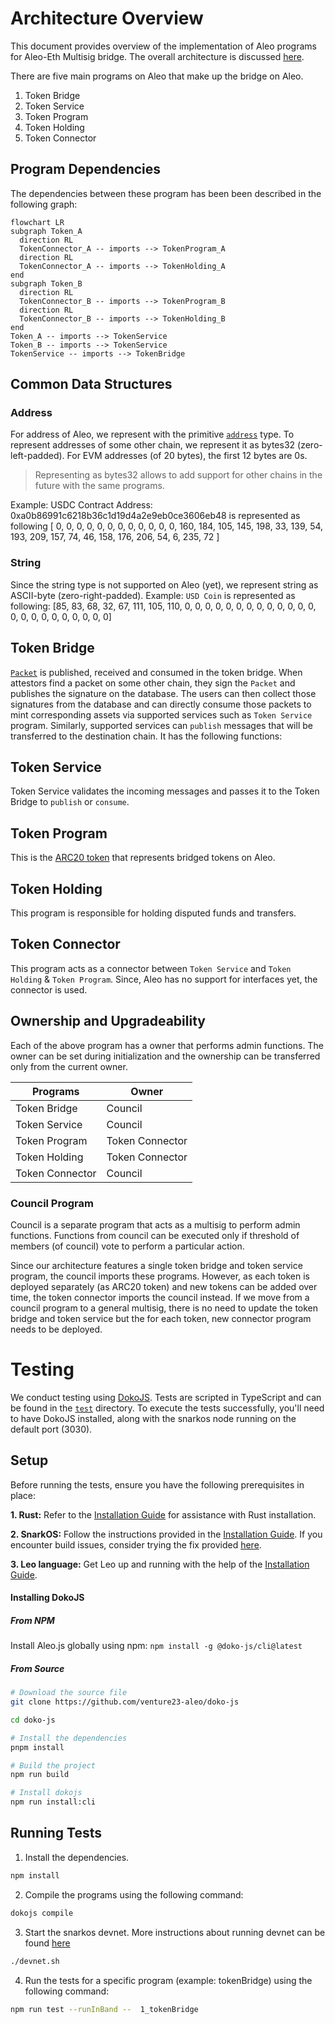 # Architecture Overview

This document provides overview of the implementation of Aleo programs for Aleo-Eth Multisig bridge. The overall architecture is discussed [here](../docs/architecture_overview.md).

There are five main programs on Aleo that make up the bridge on Aleo.

1. Token Bridge
2. Token Service
3. Token Program
4. Token Holding
5. Token Connector

## Program Dependencies

The dependencies between these program has been been described in the following graph:

```mermaid
flowchart LR
subgraph Token_A
  direction RL
  TokenConnector_A -- imports --> TokenProgram_A
  direction RL
  TokenConnector_A -- imports --> TokenHolding_A
end
subgraph Token_B
  direction RL
  TokenConnector_B -- imports --> TokenProgram_B
  direction RL
  TokenConnector_B -- imports --> TokenHolding_B
end
Token_A -- imports --> TokenService
Token_B -- imports --> TokenService
TokenService -- imports --> TokenBridge

```

## Common Data Structures

### Address

For address of Aleo, we represent with the primitive [`address`](https://developer.aleo.org/leo/language#addresses) type.
To represent addresses of some other chain, we represent it as bytes32 (zero-left-padded).
For EVM addresses (of 20 bytes), the first 12 bytes are 0s.

> Representing as bytes32 allows to add support for other chains in the future with the same programs.

Example:
USDC Contract Address: 0xa0b86991c6218b36c1d19d4a2e9eb0ce3606eb48 is represented as following
[ 0, 0, 0, 0, 0, 0, 0, 0, 0, 0, 0, 0, 160, 184, 105, 145, 198, 33, 139, 54, 193, 209, 157, 74, 46, 158, 176, 206, 54, 6, 235, 72 ]

### String

Since the string type is not supported on Aleo (yet), we represent string as ASCII-byte (zero-right-padded).
Example: `USD Coin` is represented as following:
[85, 83, 68, 32, 67, 111, 105, 110, 0, 0, 0, 0, 0, 0, 0, 0, 0, 0, 0, 0, 0, 0, 0, 0, 0, 0, 0, 0, 0, 0, 0]

## Token Bridge

[`Packet`](../docs/architecture_overview.md#packet) is published, received and consumed in the token bridge. When attestors find a packet on some other chain, they sign the `Packet` and publishes the signature on the database. The users can then collect those signatures from the database and can directly consume those packets to mint corresponding assets via supported services such as `Token Service` program.
Similarly, supported services can `publish` messages that will be transferred to the destination chain. It has the following functions:

## Token Service

Token Service validates the incoming messages and passes it to the Token Bridge to `publish` or `consume`.

## Token Program

This is the [ARC20 token](https://github.com/AleoHQ/ARCs/discussions/42) that represents bridged tokens on Aleo.

## Token Holding

This program is responsible for holding disputed funds and transfers.

## Token Connector

This program acts as a connector between `Token Service` and `Token Holding` & `Token Program`. Since, Aleo has no support for interfaces yet, the connector is used.

## Ownership and Upgradeability

Each of the above program has a owner that performs admin functions. The owner can be set during initialization and the ownership can be transferred only from the current owner.

| Programs        | Owner           |
| --------------- | --------------- |
| Token Bridge    | Council         |
| Token Service   | Council         |
| Token Program   | Token Connector |
| Token Holding   | Token Connector |
| Token Connector | Council         |

### Council Program

Council is a separate program that acts as a multisig to perform admin functions. Functions from council can be executed only if threshold of members (of council) vote to perform a particular action.

Since our architecture features a single token bridge and token service program, the council imports these programs. However, as each token is deployed separately (as ARC20 token) and new tokens can be added over time, the token connector imports the council instead. If we move from a council program to a general multisig, there is no need to update the token bridge and token service but the for each token, new connector program needs to be deployed.

# Testing

We conduct testing using [DokoJS](<](https://github.com/venture23-aleo/doko-js/)>). Tests are scripted in TypeScript and can be found in the [`test`](./test) directory. To execute the tests successfully, you'll need to have DokoJS installed, along with the snarkos node running on the default port (3030).

## Setup

Before running the tests, ensure you have the following prerequisites in place:

**1. Rust:** Refer to the [Installation Guide](https://www.rust-lang.org/tools/install) for assistance with Rust installation.

**2. SnarkOS:** Follow the instructions provided in the [Installation Guide](https://github.com/AleoHQ/snarkos?tab=readme-ov-file#22-installation). If you encounter build issues, consider trying the fix provided [here](https://github.com/eqlabs/snarkOS/tree/fix/compile).

**3. Leo language:** Get Leo up and running with the help of the [Installation Guide](https://github.com/aleoHQ/leo).

#### Installing DokoJS

##### From NPM

Install Aleo.js globally using npm:
`npm install -g @doko-js/cli@latest`

##### From Source

```bash
# Download the source file
git clone https://github.com/venture23-aleo/doko-js

cd doko-js

# Install the dependencies
pnpm install

# Build the project
npm run build

# Install dokojs
npm run install:cli
```

## Running Tests

1. Install the dependencies.

```bash
npm install
```

2. Compile the programs using the following command:

```bash
dokojs compile
```

3. Start the snarkos devnet. More instructions about running devnet can be found [here](https://github.com/aleoHQ/snarkos?tab=readme-ov-file#63-local-devnet)

```bash
./devnet.sh
```

4. Run the tests for a specific program (example: tokenBridge) using the following command:

```bash
npm run test --runInBand --  1_tokenBridge
```
